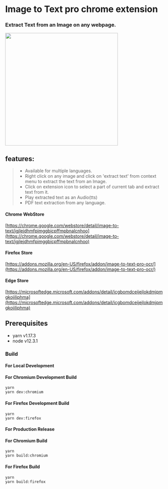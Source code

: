 # Image to Text pro chrome extension

### Extract Text from an Image on any webpage.

<a href="https://www.youtube.com/watch?v=0BnUis2H_Kc" target="_blank"><img src="https://img.youtube.com/vi/0BnUis2H_Kc/hqdefault.jpg" height="360"></a>

## features:

> - Available for multiple languages.
> - Right click on any image and click on 'extract text' from context menu to extract the text from an Image.
> - Click on extension icon to select a part of current tab and extract text from it.
> - Play extracted text as an Audio(tts)
> - PDF text extraction from any language.

#### Chrome WebStore

[https://chrome.google.com/webstore/detail/image-to-text/jgjlejdhmfpimggbicpffmpbnalcnhoo](https://chrome.google.com/webstore/detail/image-to-text/jgjlejdhmfpimggbicpffmpbnalcnhoo)

#### Firefox Store

[https://addons.mozilla.org/en-US/firefox/addon/image-to-text-pro-ocr/](https://addons.mozilla.org/en-US/firefox/addon/image-to-text-pro-ocr/)

#### Edge Store

[https://microsoftedge.microsoft.com/addons/detail/icgbomdceijejlokdmjpmgkojiliphma](https://microsoftedge.microsoft.com/addons/detail/icgbomdceijejlokdmjpmgkojiliphma)

## Prerequisites

- yarn v1.17.3
- node v12.3.1

### Build

#### For Local Development

#### For Chromium Development Build

```
yarn
yarn dev:chromium
```

#### For Firefox Development Build

```
yarn
yarn dev:firefox
```

#### For Production Release

#### For Chromium Build

```
yarn
yarn build:chromium
```

#### For Firefox Build

```
yarn
yarn build:firefox
```
